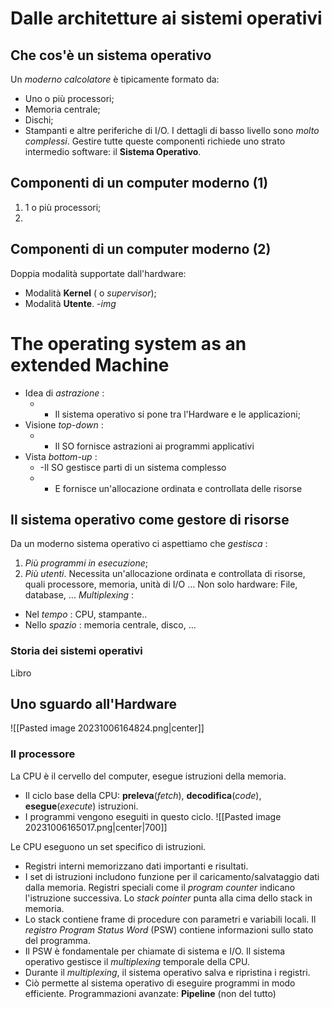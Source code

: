 # Dalle architetture ai sistemi operativi
## Che cos'è un sistema operativo
Un *moderno calcolatore* è tipicamente formato da:
- Uno o più processori;
- Memoria centrale;
- Dischi;
- Stampanti e altre periferiche di I/O.
I dettagli di basso livello sono *molto complessi*. Gestire tutte queste componenti richiede uno strato intermedio software: il **Sistema Operativo**.

## Componenti di un computer moderno (1)
1. 1 o più processori;
2. 

## Componenti di un computer moderno (2)
Doppia modalità supportate dall'hardware:
- Modalità **Kernel** ( o *supervisor*);
- Modalità **Utente**.
-*img*

# The operating system as an extended Machine
- Idea di *astrazione* :
	- - Il sistema operativo si pone tra l'Hardware e le applicazioni; 
- Visione *top-down* :
	- - Il SO fornisce astrazioni ai programmi applicativi
- Vista *bottom-up* :
	- -Il SO gestisce parti di un sistema complesso
	- - E fornisce un'allocazione ordinata e controllata delle risorse
## Il sistema operativo come gestore di risorse
Da un moderno sistema operativo ci aspettiamo che *gestisca* :
1. *Più programmi in esecuzione*;
2. *Più utenti*.
Necessita un'allocazione ordinata e controllata di risorse, quali processore, memoria, unità di I/O ...
Non solo hardware: File, database, ...
*Multiplexing* :
- Nel *tempo* : CPU, stampante..
- Nello *spazio* : memoria centrale, disco, ...
### Storia dei sistemi operativi
Libro

## Uno sguardo all'Hardware
![[Pasted image 20231006164824.png|center]]

### Il processore
La CPU è il cervello del computer, esegue istruzioni della memoria.
- Il ciclo base della CPU: **preleva**(*fetch*), **decodifica**(*code*), **esegue**(*execute*) istruzioni.
- I programmi vengono eseguiti in questo ciclo.
![[Pasted image 20231006165017.png|center|700]]

Le CPU eseguono un set specifico di istruzioni.
- Registri interni memorizzano dati importanti e risultati.
- I set di istruzioni includono funzione per il caricamento/salvataggio dati dalla memoria.
Registri speciali come il *program counter* indicano l'istruzione successiva.
Lo *stack pointer* punta alla cima dello stack in memoria.
- Lo stack contiene frame di procedure con parametri e variabili locali.
Il *registro Program Status Word* (PSW) contiene informazioni sullo stato del programma.
- Il PSW è fondamentale per chiamate di sistema e I/O.
Il sistema operativo gestisce il *multiplexing* temporale della CPU.
- Durante il *multiplexing*, il sistema operativo salva e ripristina i registri.
- Ciò permette al sistema operativo di eseguire programmi in modo efficiente.
Programmazioni avanzate: **Pipeline** (non del tutto)
